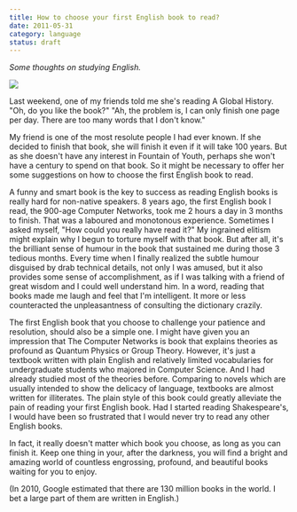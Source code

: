 ```yaml
---
title: How to choose your first English book to read?
date: 2011-05-31
category: language
status: draft
---
```


*Some thoughts on studying English.*

<img src="{static}/images/english.jpg" class="thumbnail"/>

Last weekend, one of my friends told me she's reading A Global History.  "Oh, do you like the book?"
"Ah, the problem is, I can only finish one page per day.  There are too many words that I don't
know."

My friend is one of the most resolute people I had ever known.  If she decided to finish that book,
she will finish it even if it will take 100 years.  But as she doesn't have any interest in Fountain
of Youth, perhaps she won't have a century to spend on that book.  So it might be necessary to offer
her some suggestions on how to choose the first English book to read.

A funny and smart book is the key to success as reading English books is really hard for non-native
speakers. 8 years ago, the first English book I read, the 900-age Computer Networks, took me 2 hours
a day in 3 months to finish.  That was a laboured and monotonous experience. Sometimes I asked
myself, "How could you really have read it?" My ingrained elitism might explain why I begun to
torture myself with that book.  But after all, it's the brilliant sense of humour in the book that
sustained me during those 3 tedious months.  Every time when I finally realized the subtle humour
disguised by drab technical details, not only I was amused, but it also provides some sense of
accomplishment, as if I was talking with a friend of great wisdom and I could well understand him.
In a word, reading that books made me laugh and feel that I'm intelligent.  It more or less
counteracted the unpleasantness of consulting the dictionary crazily.

The first English book that you choose to challenge your patience and resolution, should also be a
simple one. I might have given you an impression that The Computer Networks is book that explains
theories as profound as Quantum Physics or Group Theory.  However, it's just a textbook written with
plain English and relatively limited vocabularies for undergraduate students who majored in Computer
Science.  And I had already studied most of the theories before.  Comparing to novels which are
usually intended to show the delicacy of language, textbooks are almost written for illiterates. The
plain style of this book could greatly alleviate the pain of reading your first English book.  Had I
started reading Shakespeare's, I would have been so frustrated that I would never try to read any
other English books.

In fact, it really doesn't matter which book you choose, as long as you can finish it. Keep one
thing in your, after the darkness, you will find a bright and amazing world of countless engrossing,
profound, and beautiful books waiting for you to enjoy.

(In 2010, Google estimated that there are 130 million books in the world.  I bet a large part of
them are written in English.)
